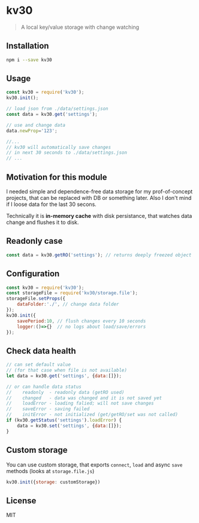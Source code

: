 # kv30

> A local key/value storage with change watching

## Installation

```bash
npm i --save kv30
```

## Usage

```js
const kv30 = require('kv30');
kv30.init();

// load json from ./data/settings.json
const data = kv30.get('settings'); 

// use and change data
data.newProp='123';

//...
// kv30 will automatically save changes 
// in next 30 seconds to ./data/settings.json
// ...
```

## Motivation for this module

I needed simple and dependence-free data storage for my prof-of-concept projects, that can be replaced with DB or something later. Also I don't mind if I loose data for the last 30 secons.

Technically it is **in-memory cache** with disk persistance, that watches data change and flushes it to disk.

## Readonly case
```js
const data = kv30.getRO('settings'); // returns deeply freezed object
```

## Configuration
```js
const kv30 = require('kv30');
const storageFile = require('kv30/storage.file');
storageFile.setProps({
    dataFolder:'./', // change data folder
});
kv30.init({
    savePeriod:10, // flush changes every 10 seconds 
    logger:()=>{}  // no logs about load/save/errors
});

```

## Check data health
```js
// can set default value 
// (for that case when file is not available)
let data = kv30.get('settings', {data:[]});

// or can handle data status
//    readonly  - readonly data (getRO used)
//    changed   - data was changed and it is not saved yet
//    loadError - loading falied; will not save changes
//    saveError - saving failed
//    initError - not initialized (get/getRO/set was not called)
if (kv30.getStatus('settings').loadError) {
    data = kv30.set('settings', {data:[]});
}
```

## Custom storage

You can use custom storage, that exports `connect`, `load` and async `save` methods (looks at `storage.file.js`)
```js
kv30.init({storage: customStorage})
```

## License

MIT
